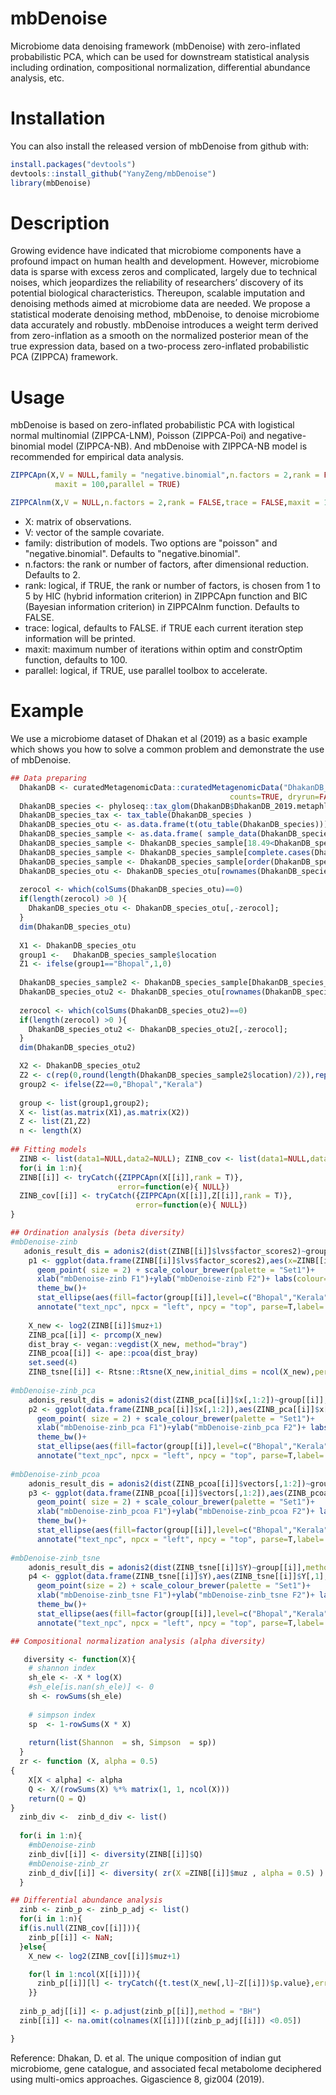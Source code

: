 # mbDenoise
Microbiome data denoising framework (mbDenoise) with zero-inflated probabilistic PCA, which can be used for downstream statistical analysis including ordination, compositional normalization, differential abundance analysis, etc.

# Installation
You can also install the released version of mbDenoise from github with:

``` r
install.packages("devtools")  
devtools::install_github("YanyZeng/mbDenoise")  
library(mbDenoise)
```

# Description
Growing evidence have indicated that microbiome components have a profound impact on human
health and development. However, microbiome data is sparse with excess zeros and complicated,
largely due to technical noises, which jeopardizes the reliability of researchers’ discovery of its
potential biological characteristics. Thereupon, scalable imputation and denoising methods aimed
at microbiome data are needed. We propose a statistical moderate denoising method, mbDenoise,
to denoise microbiome data accurately and robustly. mbDenoise introduces a weight term derived
from zero-inflation as a smooth on the normalized posterior mean of the true expression data,
based on a two-process zero-inflated probabilistic PCA (ZIPPCA) framework. 

# Usage
mbDenoise is based on zero-inflated probabilistic PCA with logistical normal multinomial (ZIPPCA-LNM),
Poisson (ZIPPCA-Poi) and negative-binomial model (ZIPPCA-NB). And mbDenoise with ZIPPCA-NB model is recommended for empirical data analysis.

```r
ZIPPCApn(X,V = NULL,family = "negative.binomial",n.factors = 2,rank = FALSE,trace = FALSE,
          maxit = 100,parallel = TRUE)

ZIPPCAlnm(X,V = NULL,n.factors = 2,rank = FALSE,trace = FALSE,maxit = 100,parallel = TRUE)
```
* X: matrix of observations.
* V: vector of the sample covariate.
* family: distribution of models. Two options are "poisson" and "negative.binomial". Defaults to "negative.binomial".
* n.factors: the rank or number of factors, after dimensional reduction. Defaults to 2.
* rank: logical, if TRUE, the rank or number of factors, is chosen from 1 to 5 by HIC (hybrid information criterion) in ZIPPCApn function and BIC (Bayesian information criterion) in ZIPPCAlnm function. Defaults to FALSE.
* trace: logical, defaults to FALSE. if TRUE each current iteration step information will be printed.
* maxit: maximum number of iterations within optim and constrOptim function, defaults to 100.
* parallel: logical, if TRUE, use parallel toolbox to accelerate.

# Example
We use a microbiome dataset of Dhakan et al (2019) as a basic example which shows you how to solve a common problem and demonstrate the use of mbDenoise.

``` r
## Data preparing
  DhakanDB <- curatedMetagenomicData::curatedMetagenomicData("DhakanDB_2019.metaphlan_bugs_list.stool",
                                                 counts=TRUE, dryrun=FALSE, bugs.as.phyloseq=TRUE)
  DhakanDB_species <- phyloseq::tax_glom(DhakanDB$DhakanDB_2019.metaphlan_bugs_list.stool, taxrank="Species")
  DhakanDB_species_tax <- tax_table(DhakanDB_species )
  DhakanDB_species_otu <- as.data.frame(t(otu_table(DhakanDB_species)))
  DhakanDB_species_sample <- as.data.frame( sample_data(DhakanDB_species))
  DhakanDB_species_sample <- DhakanDB_species_sample[18.49<DhakanDB_species_sample$BMI &DhakanDB_species_sample$BMI<25,]
  DhakanDB_species_sample <- DhakanDB_species_sample[complete.cases(DhakanDB_species_sample$BMI),]
  DhakanDB_species_sample <- DhakanDB_species_sample[order(DhakanDB_species_sample$location),]
  DhakanDB_species_otu <- DhakanDB_species_otu[rownames(DhakanDB_species_sample),]
  
  zerocol <- which(colSums(DhakanDB_species_otu)==0)
  if(length(zerocol) >0 ){
    DhakanDB_species_otu <- DhakanDB_species_otu[,-zerocol];
  }
  dim(DhakanDB_species_otu)
  
  X1 <- DhakanDB_species_otu
  group1 <-   DhakanDB_species_sample$location
  Z1 <- ifelse(group1=="Bhopal",1,0)
  
  DhakanDB_species_sample2 <- DhakanDB_species_sample[DhakanDB_species_sample$location=="Bhopal",]
  DhakanDB_species_otu2 <- DhakanDB_species_otu[rownames(DhakanDB_species_sample2),]
  
  zerocol <- which(colSums(DhakanDB_species_otu2)==0)
  if(length(zerocol) >0 ){
    DhakanDB_species_otu2 <- DhakanDB_species_otu2[,-zerocol];
  }
  dim(DhakanDB_species_otu2)

  X2 <- DhakanDB_species_otu2
  Z2 <- c(rep(0,round(length(DhakanDB_species_sample2$location)/2)),rep(1,length(DhakanDB_species_sample2$location)-round(length(DhakanDB_species_sample2$location)/2)))
  group2 <- ifelse(Z2==0,"Bhopal","Kerala")
  
  group <- list(group1,group2);
  X <- list(as.matrix(X1),as.matrix(X2))
  Z <- list(Z1,Z2)
  n <- length(X)
  
## Fitting models  
  ZINB <- list(data1=NULL,data2=NULL); ZINB_cov <- list(data1=NULL,data2=NULL)
  for(i in 1:n){
  ZINB[[i]] <- tryCatch({ZIPPCApn(X[[i]],rank = T)},
                        error=function(e){ NULL})
  ZINB_cov[[i]] <- tryCatch({ZIPPCApn(X[[i]],Z[[i]],rank = T)},
                            error=function(e){ NULL})
}

## Ordination analysis (beta diversity)
#mbDenoise-zinb
   adonis_result_dis = adonis2(dist(ZINB[[i]]$lvs$factor_scores2)~group[[i]],method = "euclidean")
    p1 <- ggplot(data.frame(ZINB[[i]]$lvs$factor_scores2),aes(x=ZINB[[i]]$lvs$factor_scores2[,1], y=ZINB[[i]]$lvs$factor_scores2[,2],colour=as.factor(group[[i]]))) +
      geom_point( size = 2) + scale_colour_brewer(palette = "Set1")+
      xlab("mbDenoise-zinb F1")+ylab("mbDenoise-zinb F2")+ labs(colour="Location") +
      theme_bw()+
      stat_ellipse(aes(fill=factor(group[[i]],level=c("Bhopal","Kerala"))),type = "norm", geom = "polygon",alpha= 0.1,show.legend = F,linetype=2)+
      annotate("text_npc", npcx = "left", npcy = "top", parse=T,label= paste0('atop(p ==', adonis_result_dis$`Pr(>F)`[1], ', R^2 ==', round(adonis_result_dis$R2[1],2), ')'))
    
    X_new <- log2(ZINB[[i]]$muz+1)
    ZINB_pca[[i]] <- prcomp(X_new)
    dist_bray <- vegan::vegdist(X_new, method="bray")
    ZINB_pcoa[[i]] <- ape::pcoa(dist_bray)
    set.seed(4)
    ZINB_tsne[[i]] <- Rtsne::Rtsne(X_new,initial_dims = ncol(X_new),perplexity=round((nrow(X_new)-2)/3))
    
#mbDenoise-zinb_pca   
    adonis_result_dis = adonis2(dist(ZINB_pca[[i]]$x[,1:2])~group[[i]],method = "euclidean")
    p2 <- ggplot(data.frame(ZINB_pca[[i]]$x[,1:2]),aes(ZINB_pca[[i]]$x[,1], y=ZINB_pca[[i]]$x[,2],colour=as.factor(group[[i]]))) +
      geom_point( size = 2) + scale_colour_brewer(palette = "Set1")+
      xlab("mbDenoise-zinb_pca F1")+ylab("mbDenoise-zinb_pca F2")+ labs(colour="Location") +
      theme_bw()+
      stat_ellipse(aes(fill=factor(group[[i]],level=c("Bhopal","Kerala"))),type = "norm", geom = "polygon",alpha= 0.1,show.legend = F,linetype=2)+
      annotate("text_npc", npcx = "left", npcy = "top", parse=T,label= paste0('atop(p ==', adonis_result_dis$`Pr(>F)`[1], ', R^2 ==', round(adonis_result_dis$R2[1],2), ')'))
    
#mbDenoise-zinb_pcoa
    adonis_result_dis = adonis2(dist(ZINB_pcoa[[i]]$vectors[,1:2])~group[[i]],method = "euclidean")
    p3 <- ggplot(data.frame(ZINB_pcoa[[i]]$vectors[,1:2]),aes(ZINB_pcoa[[i]]$vectors[,1], y=ZINB_pcoa[[i]]$vectors[,2],colour=as.factor(group[[i]]))) +
      geom_point( size = 2) + scale_colour_brewer(palette = "Set1")+
      xlab("mbDenoise-zinb_pcoa F1")+ylab("mbDenoise-zinb_pcoa F2")+ labs(colour="Location") +
      theme_bw()+
      stat_ellipse(aes(fill=factor(group[[i]],level=c("Bhopal","Kerala"))),type = "norm", geom = "polygon",alpha= 0.1,show.legend = F,linetype=2)+
      annotate("text_npc", npcx = "left", npcy = "top", parse=T,label= paste0('atop(p ==', adonis_result_dis$`Pr(>F)`[1], ', R^2 ==', round(adonis_result_dis$R2[1],2), ')'))
    
#mbDenoise-zinb_tsne
    adonis_result_dis = adonis2(dist(ZINB_tsne[[i]]$Y)~group[[i]],method = "euclidean")
    p4 <- ggplot(data.frame(ZINB_tsne[[i]]$Y),aes(ZINB_tsne[[i]]$Y[,1], y=ZINB_tsne[[i]]$Y[,2],colour=as.factor(group[[i]]))) +
      geom_point(size = 2) + scale_colour_brewer(palette = "Set1")+
      xlab("mbDenoise-zinb_tsne F1")+ylab("mbDenoise-zinb_tsne F2")+ labs(colour="Location") +
      theme_bw()+
      stat_ellipse(aes(fill=factor(group[[i]],level=c("Bhopal","Kerala"))),type = "norm", geom = "polygon",alpha= 0.1,show.legend = F,linetype=2)+
      annotate("text_npc", npcx = "left", npcy = "top", parse=T,label= paste0('atop(p ==', adonis_result_dis$`Pr(>F)`[1], ', R^2 ==', round(adonis_result_dis$R2[1],2), ')'))

## Compositional normalization analysis (alpha diversity)

   diversity <- function(X){
    # shannon index
    sh_ele <- -X * log(X)
    #sh_ele[is.nan(sh_ele)] <- 0
    sh <- rowSums(sh_ele)
    
    # simpson index
    sp  <- 1-rowSums(X * X)
    
    return(list(Shannon  = sh, Simpson  = sp))
  }
  zr <- function (X, alpha = 0.5) 
{
    X[X < alpha] <- alpha
    Q <- X/(rowSums(X) %*% matrix(1, 1, ncol(X)))
    return(Q = Q)
}
  zinb_div <-  zinb_d_div <- list()
  
  for(i in 1:n){
    #mbDenoise-zinb
    zinb_div[[i]] <- diversity(ZINB[[i]]$Q)
    #mbDenoise-zinb_zr
    zinb_d_div[[i]] <- diversity( zr(X =ZINB[[i]]$muz , alpha = 0.5) )
  }  

## Differential abundance analysis
  zinb <- zinb_p <- zinb_p_adj <- list()
  for(i in 1:n){ 
  if(is.null(ZINB_cov[[i]])){
    zinb_p[[i]] <- NaN;
  }else{
    X_new <- log2(ZINB_cov[[i]]$muz+1)

    for(l in 1:ncol(X[[i]])){
      zinb_p[[i]][l] <- tryCatch({t.test(X_new[,l]~Z[[i]])$p.value},error=function(e){ NaN})
    }}
  
  zinb_p_adj[[i]] <- p.adjust(zinb_p[[i]],method = "BH")
  zinb[[i]] <- na.omit(colnames(X[[i]])[(zinb_p_adj[[i]]) <0.05])

}

```
Reference:
Dhakan, D. et al. The unique composition of indian gut microbiome, gene catalogue, and
associated fecal metabolome deciphered using multi-omics approaches. Gigascience 8, giz004
(2019).

